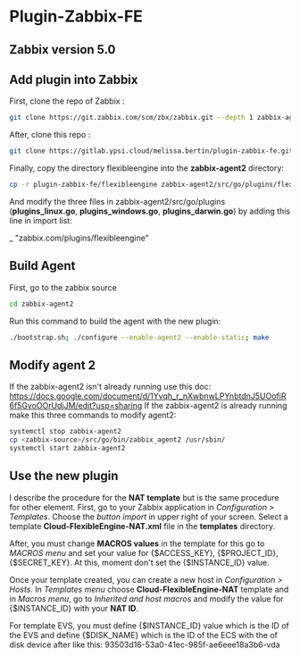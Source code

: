 # Plugin-Zabbix-FE

## Zabbix version 5.0
## Add plugin into Zabbix

First, clone the repo of Zabbix :

```sh
git clone https://git.zabbix.com/scm/zbx/zabbix.git --depth 1 zabbix-agent2
```

After, clone this repo :
```sh
git clone https://gitlab.ypsi.cloud/melissa.bertin/plugin-zabbix-fe.git
```

Finally, copy the directory flexibleengine into the **zabbix-agent2** directory:
```sh
cp -r plugin-zabbix-fe/flexibleengine zabbix-agent2/src/go/plugins/flexibleengine
```

And modify the three files in zabbix-agent2/src/go/plugins (**plugins_linux.go**, **plugins_windows.go**, **plugins_darwin.go**) by adding this line in import list:

_ "zabbix.com/plugins/flexibleengine"


## Build Agent

First, go to the zabbix source
```sh
cd zabbix-agent2
```

Run this command to build the agent with the new plugin:
```sh
./bootstrap.sh; ./configure --enable-agent2 --enable-static; make
```

## Modify agent 2

If the zabbix-agent2 isn't already running use this doc: https://docs.google.com/document/d/1Yvqh_r_nXwbnwLPYnbtdnJ5UOofiR6f5GvoOOrUdjJM/edit?usp=sharing
If the zabbix-agent2 is already running make this three commands to modify agent2:
```sh
systemctl stop zabbix-agent2
cp <zabbix-source>/src/go/bin/zabbix_agent2 /usr/sbin/
systemctl start zabbix-agent2
```

## Use the new plugin

I describe the procedure for the **NAT template** but is the same procedure for other element.
First, go to your Zabbix application in *Configuration > Templates*. Choose the *button import* in upper right of your screen. Select a template **Cloud-FlexibleEngine-NAT.xml** file in the **templates** directory.

After, you must change **MACROS values** in the template for this go to *MACROS menu* and set your value for {$ACCESS_KEY}, {$PROJECT_ID}, {$SECRET_KEY}. At this, moment don't set the {$INSTANCE_ID} value.

Once your template created, you can create a new host in *Configuration > Hosts*. In *Templates menu* choose **Cloud-FlexibleEngine-NAT** template and in *Macros menu*, go to *Inherited and host macros* and modify the value for {$INSTANCE_ID} with your **NAT ID**. 

For template EVS, you must define {$INSTANCE_ID} value which is the ID of the EVS and define {$DISK_NAME} which is the ID of the ECS with the of disk device after like this: 93503d16-53a0-41ec-985f-ae6eee18a3b6-vda